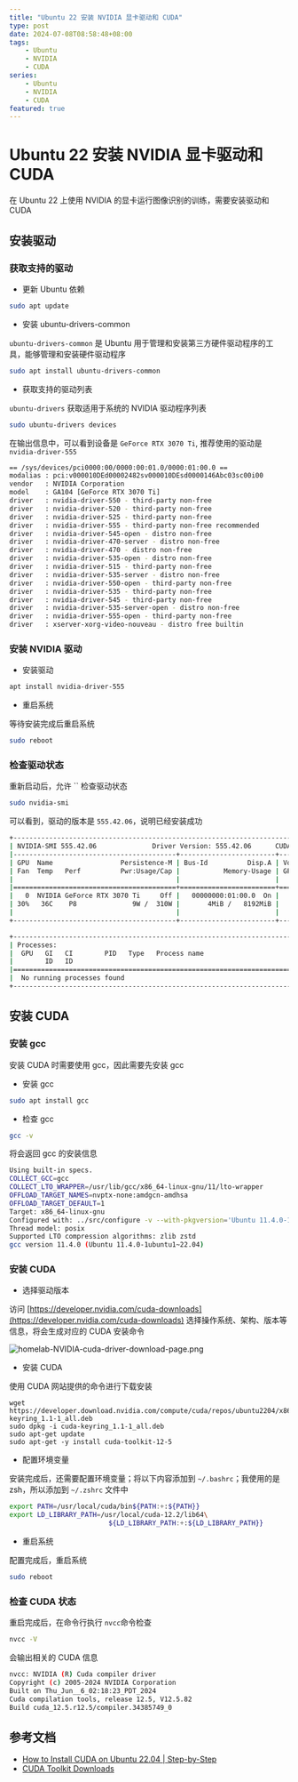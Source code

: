 ```yaml
---
title: "Ubuntu 22 安装 NVIDIA 显卡驱动和 CUDA"
type: post
date: 2024-07-08T08:58:48+08:00
tags: 
    - Ubuntu
    - NVIDIA
    - CUDA
series: 
    - Ubuntu
    - NVIDIA
    - CUDA
featured: true
---
```


# Ubuntu 22 安装 NVIDIA 显卡驱动和 CUDA

在 Ubuntu 22 上使用 NVIDIA 的显卡运行图像识别的训练，需要安装驱动和 CUDA

## 安装驱动

### 获取支持的驱动

- 更新 Ubuntu 依赖

```bash
sudo apt update
```

- 安装 ubuntu-drivers-common

`ubuntu-drivers-common` 是 Ubuntu 用于管理和安装第三方硬件驱动程序的工具，能够管理和安装硬件驱动程序

```bash
sudo apt install ubuntu-drivers-common
```

- 获取支持的驱动列表

`ubuntu-drivers` 获取适用于系统的 NVIDIA 驱动程序列表

```bash
sudo ubuntu-drivers devices
```

在输出信息中，可以看到设备是 `GeForce RTX 3070 Ti`, 推荐使用的驱动是 `nvidia-driver-555`

```bash
== /sys/devices/pci0000:00/0000:00:01.0/0000:01:00.0 ==
modalias : pci:v000010DEd00002482sv000010DEsd0000146Abc03sc00i00
vendor   : NVIDIA Corporation
model    : GA104 [GeForce RTX 3070 Ti]
driver   : nvidia-driver-550 - third-party non-free
driver   : nvidia-driver-520 - third-party non-free
driver   : nvidia-driver-525 - third-party non-free
driver   : nvidia-driver-555 - third-party non-free recommended
driver   : nvidia-driver-545-open - distro non-free
driver   : nvidia-driver-470-server - distro non-free
driver   : nvidia-driver-470 - distro non-free
driver   : nvidia-driver-535-open - distro non-free
driver   : nvidia-driver-515 - third-party non-free
driver   : nvidia-driver-535-server - distro non-free
driver   : nvidia-driver-550-open - third-party non-free
driver   : nvidia-driver-535 - third-party non-free
driver   : nvidia-driver-545 - third-party non-free
driver   : nvidia-driver-535-server-open - distro non-free
driver   : nvidia-driver-555-open - third-party non-free
driver   : xserver-xorg-video-nouveau - distro free builtin
```

### 安装 NVIDIA 驱动

- 安装驱动

```bash
apt install nvidia-driver-555
```

- 重启系统

等待安装完成后重启系统

```bash
sudo reboot
```

### 检查驱动状态

重新启动后，允许 `` 检查驱动状态

```bash
sudo nvidia-smi
```

可以看到，驱动的版本是 `555.42.06`，说明已经安装成功

```bash
+-----------------------------------------------------------------------------------------+
| NVIDIA-SMI 555.42.06              Driver Version: 555.42.06      CUDA Version: 12.5     |
|-----------------------------------------+------------------------+----------------------+
| GPU  Name                 Persistence-M | Bus-Id          Disp.A | Volatile Uncorr. ECC |
| Fan  Temp   Perf          Pwr:Usage/Cap |           Memory-Usage | GPU-Util  Compute M. |
|                                         |                        |               MIG M. |
|=========================================+========================+======================|
|   0  NVIDIA GeForce RTX 3070 Ti     Off |   00000000:01:00.0  On |                  N/A |
| 30%   36C    P8              9W /  310W |       4MiB /   8192MiB |      0%      Default |
|                                         |                        |                  N/A |
+-----------------------------------------+------------------------+----------------------+

+-----------------------------------------------------------------------------------------+
| Processes:                                                                              |
|  GPU   GI   CI        PID   Type   Process name                              GPU Memory |
|        ID   ID                                                               Usage      |
|=========================================================================================|
|  No running processes found                                                             |
+-----------------------------------------------------------------------------------------+
```


## 安装 CUDA 

### 安装 gcc

安装 CUDA 时需要使用 gcc，因此需要先安装 gcc

- 安装 gcc

```bash
sudo apt install gcc
```

- 检查 gcc 

```bash
gcc -v
```

将会返回 gcc 的安装信息

```bash
Using built-in specs.
COLLECT_GCC=gcc
COLLECT_LTO_WRAPPER=/usr/lib/gcc/x86_64-linux-gnu/11/lto-wrapper
OFFLOAD_TARGET_NAMES=nvptx-none:amdgcn-amdhsa
OFFLOAD_TARGET_DEFAULT=1
Target: x86_64-linux-gnu
Configured with: ../src/configure -v --with-pkgversion='Ubuntu 11.4.0-1ubuntu1~22.04' --with-bugurl=file:///usr/share/doc/gcc-11/README.Bugs --enable-languages=c,ada,c++,go,brig,d,fortran,objc,obj-c++,m2 --prefix=/usr --with-gcc-major-version-only --program-suffix=-11 --program-prefix=x86_64-linux-gnu- --enable-shared --enable-linker-build-id --libexecdir=/usr/lib --without-included-gettext --enable-threads=posix --libdir=/usr/lib --enable-nls --enable-bootstrap --enable-clocale=gnu --enable-libstdcxx-debug --enable-libstdcxx-time=yes --with-default-libstdcxx-abi=new --enable-gnu-unique-object --disable-vtable-verify --enable-plugin --enable-default-pie --with-system-zlib --enable-libphobos-checking=release --with-target-system-zlib=auto --enable-objc-gc=auto --enable-multiarch --disable-werror --enable-cet --with-arch-32=i686 --with-abi=m64 --with-multilib-list=m32,m64,mx32 --enable-multilib --with-tune=generic --enable-offload-targets=nvptx-none=/build/gcc-11-XeT9lY/gcc-11-11.4.0/debian/tmp-nvptx/usr,amdgcn-amdhsa=/build/gcc-11-XeT9lY/gcc-11-11.4.0/debian/tmp-gcn/usr --without-cuda-driver --enable-checking=release --build=x86_64-linux-gnu --host=x86_64-linux-gnu --target=x86_64-linux-gnu --with-build-config=bootstrap-lto-lean --enable-link-serialization=2
Thread model: posix
Supported LTO compression algorithms: zlib zstd
gcc version 11.4.0 (Ubuntu 11.4.0-1ubuntu1~22.04)
```

### 安装 CUDA

- 选择驱动版本

访问 [https://developer.nvidia.com/cuda-downloads](https://developer.nvidia.com/cuda-downloads) 选择操作系统、架构、版本等信息，将会生成对应的 CUDA 安装命令

![homelab-NVIDIA-cuda-driver-download-page.png](https://img.hellowood.dev/picture/homelab-NVIDIA-cuda-driver-download-page.png)

- 安装 CUDA

使用 CUDA 网站提供的命令进行下载安装

```
wget https://developer.download.nvidia.com/compute/cuda/repos/ubuntu2204/x86_64/cuda-keyring_1.1-1_all.deb
sudo dpkg -i cuda-keyring_1.1-1_all.deb
sudo apt-get update
sudo apt-get -y install cuda-toolkit-12-5
```

- 配置环境变量

安装完成后，还需要配置环境变量；将以下内容添加到 `~/.bashrc`；我使用的是 zsh，所以添加到 `~/.zshrc` 文件中

```bash
export PATH=/usr/local/cuda/bin${PATH:+:${PATH}}
export LD_LIBRARY_PATH=/usr/local/cuda-12.2/lib64\
                         ${LD_LIBRARY_PATH:+:${LD_LIBRARY_PATH}}
```

- 重启系统

配置完成后，重启系统

```bash
sudo reboot
```

### 检查 CUDA 状态

重启完成后，在命令行执行 `nvcc`命令检查 

```bash
nvcc -V
```

会输出相关的 CUDA 信息

```bash
nvcc: NVIDIA (R) Cuda compiler driver
Copyright (c) 2005-2024 NVIDIA Corporation
Built on Thu_Jun__6_02:18:23_PDT_2024
Cuda compilation tools, release 12.5, V12.5.82
Build cuda_12.5.r12.5/compiler.34385749_0
```


## 参考文档

- [How to Install CUDA on Ubuntu 22.04 | Step-by-Step](https://www.cherryservers.com/blog/install-cuda-ubuntu)
- [CUDA Toolkit Downloads](https://developer.nvidia.com/cuda-downloads)